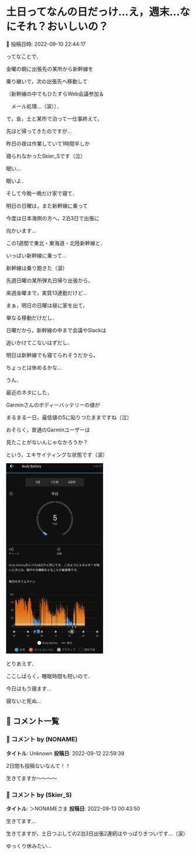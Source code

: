 # 土日ってなんの日だっけ…え，週末…なにそれ？おいしいの？

📅 投稿日時: 2022-09-10 22:44:17

ってなことで．


金曜の朝に出張先の某所から新幹線を


乗り継いで，次の出張先へ移動して


（新幹線の中でもひたすらWeb会議参加＆


　メール処理…（涙））．


で，金，土と某所で泊って一仕事終えて，


先ほど帰ってきたのですが…


昨日の夜は作業していて1時間半しか


寝られなかったSkier_Sです（泣）





眠い…


眠いよ．


そして今晩一晩だけ家で寝て．


明日の日曜は，また新幹線に乗って


今度は日本海側の方へ，2泊3日で出張に


向かいます…





この1週間で東北・東海道・北陸新幹線と．


いっぱい新幹線に乗って…


新幹線は乗り飽きた（涙）





先週日曜の某所弾丸日帰り出張から，


来週金曜まで，実質13連勤だけど…


まぁ，明日の日曜は昼に家を出て，


単なる移動だけだし．


日曜だから，新幹線の中まで会議やSlackは


追いかけてこないはずだし．


明日は新幹線でも寝てられそうだから，


ちょっとは休めるかな…





うん．


最近のネタにした，


Garminさんのボディーバッテリーの値が


まるまる一日，最低値の5に貼りつたままですね（泣）


おそらく，普通のGarminユーザーは


見たことがないんじゃなかろうか？


という，エキサイティングな状態です（涙）




![377085633ecb30b97238f37434b2401b.jpg](images/377085633ecb30b97238f37434b2401b.jpg)







とりあえず．


ここしばらく，睡眠時間も短いので．


今日はもう寝ます…


寝ないと死ぬ…

## 💬 コメント一覧

### 💬 コメント by (NONAME)
**タイトル**: Unknown
**投稿日**: 2022-09-12 22:59:39

2日間も投稿ないなんて！！



生きてますか～～～～

### 💬 コメント by (Skier_S)
**タイトル**: ＞NONAMEさま
**投稿日**: 2022-09-13 00:43:50

生きてます…

生きてますが，土日つぶしての2泊3日出張2連続はやっぱりきついです…（涙）

ゆっくり休みたい…

